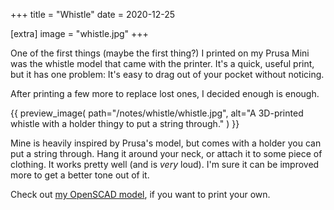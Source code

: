 +++
title = "Whistle"
date = 2020-12-25

[extra]
image = "whistle.jpg"
+++

One of the first things (maybe the first thing?) I printed on my Prusa Mini was the whistle model that came with the printer. It's a quick, useful print, but it has one problem: It's easy to drag out of your pocket without noticing.

After printing a few more to replace lost ones, I decided enough is enough.

{{
    preview_image(
        path="/notes/whistle/whistle.jpg",
        alt="A 3D-printed whistle with a holder thingy to put a string through."
    )
}}

Mine is heavily inspired by Prusa's model, but comes with a holder you can put a string through. Hang it around your neck, or attach it to some piece of clothing. It works pretty well (and is _very_ loud). I'm sure it can be improved more to get a better tone out of it.

Check out [my OpenSCAD model](whistle.zip), if you want to print your own.
